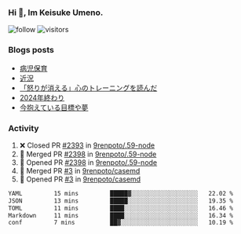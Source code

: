 ### Hi 👋, Im Keisuke Umeno.

<!--
**9renpoto/9renpoto** is a ✨ _special_ ✨ repository because its `README.md` (this file) appears on your GitHub profile.

Here are some ideas to get you started:

- 🔭 I’m currently working on ...
- 🌱 I’m currently learning ...
- 👯 I’m looking to collaborate on ...
- 🤔 I’m looking for help with ...
- 💬 Ask me about ...
- 📫 How to reach me: ...
- 😄 Pronouns: ...
- ⚡ Fun fact: ...
-->

![follow](https://img.shields.io/github/followers/9renpoto?label=Follow&style=social)
![visitors](https://komarev.com/ghpvc/?username=9renpoto&label=Profile%20views&color=0e75b6&style=flat)

### Blogs posts

<!-- BLOG-POST-LIST:START -->
- [病児保育](https://9renpoto.win/entry/2025/09/25/childcare_for_sick_children)
- [近況](https://9renpoto.win/entry/2025/04/05/current_status)
- [「怒りが消える」心のトレーニングを読んだ](https://9renpoto.win/entry/2025/02/01/anger-management)
- [2024年終わり](https://9renpoto.win/entry/2024/12/31/2024-end)
- [今抱えている目標や夢](https://9renpoto.win/entry/2024/12/02/objective)
<!-- BLOG-POST-LIST:END -->

### Activity

<!--START_SECTION:activity-->
1. ❌ Closed PR [#2393](https://github.com/9renpoto/.59-node/pull/2393) in [9renpoto/.59-node](https://github.com/9renpoto/.59-node)
2. 🎉 Merged PR [#2398](https://github.com/9renpoto/.59-node/pull/2398) in [9renpoto/.59-node](https://github.com/9renpoto/.59-node)
3. 💪 Opened PR [#2398](https://github.com/9renpoto/.59-node/pull/2398) in [9renpoto/.59-node](https://github.com/9renpoto/.59-node)
4. 🎉 Merged PR [#3](https://github.com/9renpoto/casemd/pull/3) in [9renpoto/casemd](https://github.com/9renpoto/casemd)
5. 💪 Opened PR [#3](https://github.com/9renpoto/casemd/pull/3) in [9renpoto/casemd](https://github.com/9renpoto/casemd)
<!--END_SECTION:activity-->

<!--START_SECTION:waka-->

```txt
YAML         15 mins         █████▓░░░░░░░░░░░░░░░░░░░   22.02 %
JSON         13 mins         █████░░░░░░░░░░░░░░░░░░░░   19.35 %
TOML         11 mins         ████░░░░░░░░░░░░░░░░░░░░░   16.46 %
Markdown     11 mins         ████░░░░░░░░░░░░░░░░░░░░░   16.34 %
conf         7 mins          ██▓░░░░░░░░░░░░░░░░░░░░░░   10.19 %
```

<!--END_SECTION:waka-->
